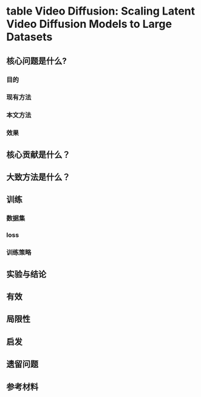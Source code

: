# table Video Diffusion: Scaling Latent Video Diffusion Models to Large Datasets

## 核心问题是什么?

### 目的
### 现有方法
### 本文方法
### 效果

## 核心贡献是什么？

## 大致方法是什么？

## 训练

### 数据集

### loss

### 训练策略

## 实验与结论

## 有效

## 局限性

## 启发

## 遗留问题

## 参考材料